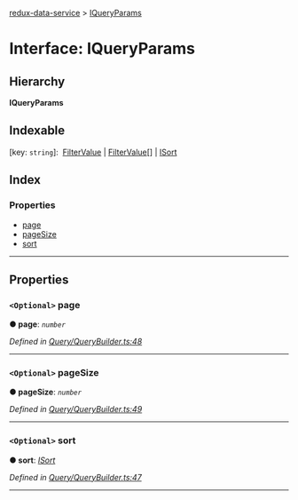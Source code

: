 [redux-data-service](../README.md) > [IQueryParams](../interfaces/iqueryparams.md)

# Interface: IQueryParams

## Hierarchy

**IQueryParams**

## Indexable

\[key: `string`\]:&nbsp; [FilterValue](../#filtervalue) &#124; [FilterValue](../#filtervalue)[] &#124; [ISort](isort.md)

## Index

### Properties

* [page](iqueryparams.md#page)
* [pageSize](iqueryparams.md#pagesize)
* [sort](iqueryparams.md#sort)

---

## Properties

<a id="page"></a>

### `<Optional>` page

**● page**: *`number`*

*Defined in [Query/QueryBuilder.ts:48](https://github.com/Rediker-Software/redux-data-service/blob/9e76fc2/src/Query/QueryBuilder.ts#L48)*

___
<a id="pagesize"></a>

### `<Optional>` pageSize

**● pageSize**: *`number`*

*Defined in [Query/QueryBuilder.ts:49](https://github.com/Rediker-Software/redux-data-service/blob/9e76fc2/src/Query/QueryBuilder.ts#L49)*

___
<a id="sort"></a>

### `<Optional>` sort

**● sort**: *[ISort](isort.md)*

*Defined in [Query/QueryBuilder.ts:47](https://github.com/Rediker-Software/redux-data-service/blob/9e76fc2/src/Query/QueryBuilder.ts#L47)*

___

